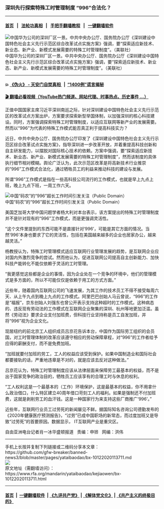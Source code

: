 ### 深圳先行探索特殊工时管理制度   “996”合法化？
------------------------

#### [首页](https://github.com/gfw-breaker/banned-news3/blob/master/README.md) &nbsp;&nbsp;|&nbsp;&nbsp; [法轮功真相](https://github.com/begood0513/basic/blob/master/README.md)  &nbsp;&nbsp;|&nbsp;&nbsp; [手把手翻墙教程](https://github.com/gfw-breaker/guides/wiki)  &nbsp;&nbsp;|&nbsp;&nbsp; [一键翻墙软件](https://github.com/gfw-breaker/nogfw/blob/master/README.md)  



<div id="headerimg">
 <img alt="中国华为公司的深圳厂区一景。中共中央办公厅、国务院办公厅《深圳建设中国特色社会主义先行示范区综合改革试点实施方案》强调，要“探索适应新技术、新业态、新产业、新模式发展需要的特殊工时管理制度”。（美联社）" src="https://www.rfa.org/mandarin/yataibaodao/kejiaowen/bx-10122020113711.html/bx1012.jpg/@@images/0d2493d4-c07b-43c2-9a9c-c6124d8d98f8.jpeg" title="中国华为公司的深圳厂区一景。中共中央办公厅、国务院办公厅《深圳建设中国特色社会主义先行示范区综合改革试点实施方案》强调，要“探索适应新技术、新业态、新产业、新模式发展需要的特殊工时管理制度”。（美联社）"/>
 <div id="headerimgcontents">
  <div id="headerimgcaption">
   <span>
    中国华为公司的深圳厂区一景。中共中央办公厅、国务院办公厅《深圳建设中国特色社会主义先行示范区综合改革试点实施方案》强调，要“探索适应新技术、新业态、新产业、新模式发展需要的特殊工时管理制度”。（美联社）
   </span>
   <!-- zoomattribute -->
  </div>
  <!-- headerimgcaption -->
 </div>
 <!-- headerimagecontents -->
</div>

<hr/>


#### 💥 [《伪火》 - 天安门自焚真相 ](http://158.247.195.190:10000/videos/blog/weihuo.html)&nbsp; |&nbsp; [“1400例”谎言揭秘  ](http://158.247.195.190:10000/videos/blog/jiexi1400.html)

#### [ 🎬  翻墙必看视频（YouTube热门频道、网站代理、时事热点、历史事件 ...）](https://github.com/gfw-breaker/links/blob/master/banned.md)

<div id="storytext">
 <div>
  <div class="slot_header">
  </div>
 </div>
 <p>
  正值中国国家主席习近平深圳南巡之际，针对深圳建设中国特色社会主义先行示范区的改革试点方案出炉，方案要求探索新型举国体制，以加强深圳的核心科技建设。同时，方案强调探索特殊工时管理制度，以适应互联网等新产业的发展需要。然而以“996”为代表的特殊工作模式能否真正利于提高科技实力？
 </p>
 <p>
  近日，中共中央办公厅、国务院办公厅印发了《深圳建设中国特色社会主义先行示范区综合改革试点实施方案》，指导深圳进一步改革开放，并着重提高科技创新和自主研发能力，以摆脱对国际核心技术的依赖。方案中强调，要“探索适应新技术、新业态、新产业、新模式发展需要的特殊工时管理制度”，然而该制度的具体执行细节相对模糊。舆论广泛认为，此次示范区改革是将高新技术行业推崇的“996”工作模式合法化，通过牺牲员工的利益来推动科技的建设与发展。
 </p>
 <p>
  所谓“996”工作模式是指在一些高科技公司流行的工作模式，也就是早上九点上班，晚上九点下班，一周工作六天。
 </p>
 <p>
  <div class="image-inline captioned" style="width:622px;">
   <div style="width:622px;">
    <img alt="中国“码农”的“996”超长工作时间引发关注（Public Domain）" src="https://www.rfa.org/mandarin/yataibaodao/kejiaowen/bx-10122020113711.html/bx1012a.jpg" title="中国“码农”的“996”超长工作时间引发关注（Public Domain）"/>
   </div>
   <div class="image-caption">
    <span style="width:622px;">
     中国“码农”的“996”超长工作时间引发关注（Public Domain）
    </span>
    <span class="copyright">
    </span>
   </div>
  </div>
 </p>
 <p>
 </p>
 <p>
  美国芝加哥大学中国问题学者杨大利对本台表示，该方案提出的特殊工时管理制度并不是针对现有的“996”工作模式，而是更强调灵活性。
 </p>
 <p>
  “这个文件里提到的东西可能不是直接针对‘996’，可能是其它方面的情况。当然‘996’本身也要求了它的灵活性，包括在美国越来越多的企业也居家办公，越来越灵活。”
 </p>
 <p>
  杨教授认为，特殊工时管理模式适应互联网行业管理发展的趋势，是互联网企业应对国内外激烈竞争的尝试。然而他认为，促进互联网公司提高自主创新能力、加快科技产能转化不能仅依赖于灵活的工时管理。
 </p>
 <p>
  “我更感觉这些都是企业的事情，因为企业处在一个竞争的环境中，他们的管理模式是多方面的，所以不可能仅仅是依赖于用工的方式方面。”
 </p>
 <p>
  近些年，随着国内互联网公司的飞速发展，为其工作的技术员工不得不接受每周六天、从上午九点到晚上九点的工作模式。阿里巴巴创始人马云曾说，“996”的工作是“福报”，京东创始人刘强东也曾公开表示支持这种超时的工作模式。这种病态的、违反现有劳动法的工作模式在互联网企业聚集的深圳、杭州等地更加泛滥。虽然《劳动法》要求企业支付加班费，但科技行业坚持称是员工自发加班，并将“996”视为企业文化。
 </p>
 <p>
  现居纽约的前北京工人组织成员吕京花告诉本台，中国作为国际劳工组织的会员国，对工时管理体制的改革应该遵守相应的劳动保障章程，对“996”的工作者给予应得的薪酬支付，而不是免费加班。
 </p>
 <p>
  “加班就要付加班的劳工，工人的权益应该受到保护。如果中国制造业和国际社会都要接轨的话，严重地违章是不对的，就是应该去反对这种做法。”
 </p>
 <p>
  吕京花认为，特殊工时管理制度应该从法律层面来保障劳工最基本的权益，而不是出于国家竞争的政治目的，牺牲员工应该享有的合理工时与休息的权利。
 </p>
 <p>
  “工人权利这是一个最基本的（工作）环境保护，这是最基本的权益，你不用拿什么政治借口，什么特区建立40周年借口苛刻工人的福利。如果是强制还不付加班费，这就是剥削劳工的血汗钱。这是一种国家行为来支持这些厂商推广‘996’。”
 </p>
 <p>
  近些年，互联网行业员工过劳死的新闻屡见不鲜。据国际知名咨询公司德勤发布的《2020年健康医疗预测报告》，“过劳”已成中国职场的新常态，而过度加班又是导致“过劳死”的首要原因。数据显示， IT互联网产业是重灾区。
 </p>
 <p>
 </p>
 <p>
  自由亚洲电台记者肖一冰华盛顿报道   责编：申铧   网编：洪伟
 </p>
</div>

<hr/>
手机上长按并复制下列链接或二维码分享本文章：<br/>
https://github.com/gfw-breaker/banned-news3/blob/master/pages/yataibaodao/bx-10122020113711.md <br/>
<a href='https://github.com/gfw-breaker/banned-news3/blob/master/pages/yataibaodao/bx-10122020113711.md'><img src='https://github.com/gfw-breaker/banned-news3/blob/master/pages/yataibaodao/bx-10122020113711.md.png'/></a> <br/>
原文地址（需翻墙访问）：https://www.rfa.org/mandarin/yataibaodao/kejiaowen/bx-10122020113711.html


------------------------
#### [首页](https://github.com/gfw-breaker/banned-news3/blob/master/README.md) &nbsp;|&nbsp; [一键翻墙软件](https://github.com/gfw-breaker/nogfw/blob/master/README.md) &nbsp;| [《九评共产党》](https://github.com/gfw-breaker/9ping.md/blob/master/README.md#九评之一评共产党是什么) | [《解体党文化》](https://github.com/gfw-breaker/jtdwh.md/blob/master/README.md) | [《共产主义的终极目的》](https://github.com/gfw-breaker/gczydzjmd.md/blob/master/README.md)


<img src='http://gfw-breaker.win/banned-news3/pages/yataibaodao/bx-10122020113711.md' width='0px' height='0px'/>